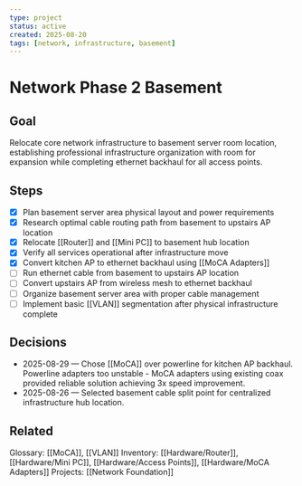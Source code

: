 ```yaml
---
type: project
status: active
created: 2025-08-20
tags: [network, infrastructure, basement]
---
```


# Network Phase 2 Basement

## Goal
Relocate core network infrastructure to basement server room location, establishing professional infrastructure organization with room for expansion while completing ethernet backhaul for all access points.

## Steps
- [x] Plan basement server area physical layout and power requirements
- [x] Research optimal cable routing path from basement to upstairs AP location
- [x] Relocate [[Router]] and [[Mini PC]] to basement hub location
- [x] Verify all services operational after infrastructure move
- [x] Convert kitchen AP to ethernet backhaul using [[MoCA Adapters]]
- [ ] Run ethernet cable from basement to upstairs AP location
- [ ] Convert upstairs AP from wireless mesh to ethernet backhaul
- [ ] Organize basement server area with proper cable management
- [ ] Implement basic [[VLAN]] segmentation after physical infrastructure complete

## Decisions
- 2025-08-29 — Chose [[MoCA]] over powerline for kitchen AP backhaul. Powerline adapters too unstable - MoCA adapters using existing coax provided reliable solution achieving 3x speed improvement.
- 2025-08-26 — Selected basement cable split point for centralized infrastructure hub location.

## Related
Glossary: [[MoCA]], [[VLAN]]
Inventory: [[Hardware/Router]], [[Hardware/Mini PC]], [[Hardware/Access Points]], [[Hardware/MoCA Adapters]]
Projects: [[Network Foundation]]